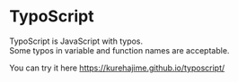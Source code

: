 # TypoScript

TypoScript is JavaScript with typos.  
Some typos in variable and function names are acceptable.  

You can try it here
https://kurehajime.github.io/typoscript/